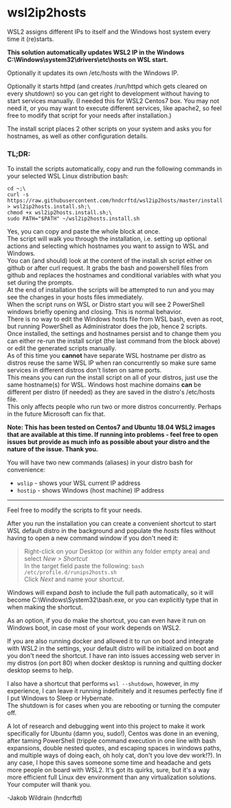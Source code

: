 # wsl2ip2hosts

WSL2 assigns different IPs to itself and the Windows host system every time it (re)starts.

**This solution automatically updates WSL2 IP in the Windows C:\Windows\system32\drivers\etc\hosts on WSL start.**

Optionally it updates its own /etc/hosts with the Windows IP.

Optionally it starts httpd (and creates /run/httpd which gets cleared on every shutdown) so you can get right to development without having to start services manually. (I needed this for WSL2 Centos7 box. You may not need it, or you may want to execute different services, like apache2, so feel free to modify that script for your needs after installation.)

The install script places 2 other scripts on your system and asks you for hostnames, as well as other configuration details.

### TL;DR:

To install the scripts automatically, copy and run the following commands in your selected WSL Linux distribution bash:
```
cd ~;\
curl -s https://raw.githubusercontent.com/hndcrftd/wsl2ip2hosts/master/install.sh > wsl2ip2hosts.install.sh;\
chmod +x wsl2ip2hosts.install.sh;\
sudo PATH="$PATH" ~/wsl2ip2hosts.install.sh
```
Yes, you can copy and paste the whole block at once.  
The script will walk you through the installation, i.e. setting up optional actions and selecting which hostnames you want to assign to WSL and Windows.  
You can (and should) look at the content of the install.sh script either on github or after curl request. It grabs the bash and powershell files from github and replaces the hostnames and conditional variables with what you set during the prompts.  
At the end of installation the scripts will be attempted to run and you may see the changes in your hosts files immediately.  
When the script runs on WSL or Distro start you will see 2 PowerShell windows briefly opening and closing. This is normal behavior.  
There is no way to edit the Windows hosts file from WSL bash, even as root, but running PowerShell as Administrator does the job, hence 2 scripts.  
Once installed, the settings and hostnames persist and to change them you can either re-run the install script (the last command from the block above) or edit the generated scripts manually.  
As of this time you **cannot** have separate WSL hostname per distro as distros reuse the same WSL IP when ran concurrently so make sure same services in different distros don't listen on same ports.  
This means you can run the install script on all of your distros, just use the same hostname(s) for WSL. Windows host machine domains **can** be different per distro (if needed) as they are saved in the distro's /etc/hosts file.  
This only affects people who run two or more distros concurrently. Perhaps in the future Microsoft can fix that.

**Note: This has been tested on Centos7 and Ubuntu 18.04 WSL2 images that are available at this time. If running into problems - feel free to open issues but provide as much info as possible about your distro and the nature of the issue. Thank you.**

You will have two new commands (aliases) in your distro bash for convenience:  
- `wslip` - shows your WSL current IP address  
- `hostip` - shows Windows (host machine) IP address

---
Feel free to modify the scripts to fit your needs.

After you run the installation you can create a convenient shortcut to start WSL default distro in the background and populate the *hosts* files without having to open a new command window if you don't need it:  
>Right-click on your Desktop (or within any folder empty area) and select *New > Shortcut*  
>In the target field paste the following: `bash /etc/profile.d/runips2hosts.sh`  
>Click *Next* and name your shortcut.  

Windows will expand _bash_ to include the full path automatically, so it will become C:\Windows\System32\bash.exe, or you can explicitly type that in when making the shortcut.

As an option, if you do make the shortcut, you can even have it run on Windows boot, in case most of your work depends on WSL2.

If you are also running docker and allowed it to run on boot and integrate with WSL2 in the settings, your default distro will be initialized on boot and you don't need the shortcut. I have ran into issues accessing web server in my distros (on port 80) when docker desktop is running and quitting docker desktop seems to help.

I also have a shortcut that performs `wsl --shutdown`, however, in my experience, I can leave it running indefinitely and it resumes perfectly fine if I put Windows to Sleep or Hybernate.  
The shutdown is for cases when you are rebooting or turning the computer off.

A lot of research and debugging went into this project to make it work specifically for Ubuntu (damn you, sudo!), Centos was done in an evening, after taming PowerShell (tripple command execution in one line with bash expansions, double nested quotes, and escaping spaces in windows paths, and multiple ways of doing each, oh holy cat, don't you love dev work!?). In any case, I hope this saves someone some time and headache and gets more people on board with WSL2. It's got its quirks, sure, but it's a way more efficient full Linux dev environment than any virtualization solutions. Your computer will thank you.


-Jakob Wildrain (hndcrftd)
